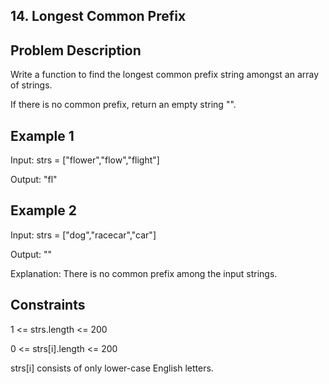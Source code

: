 ## 14. Longest Common Prefix
## Problem Description

Write a function to find the longest common prefix string amongst an array of strings.

If there is no common prefix, return an empty string "".

## Example 1

Input: strs = ["flower","flow","flight"]

Output: "fl"

## Example 2

Input: strs = ["dog","racecar","car"]

Output: ""

Explanation: There is no common prefix among the input strings.


## Constraints

1 <= strs.length <= 200

0 <= strs[i].length <= 200

strs[i] consists of only lower-case English letters.